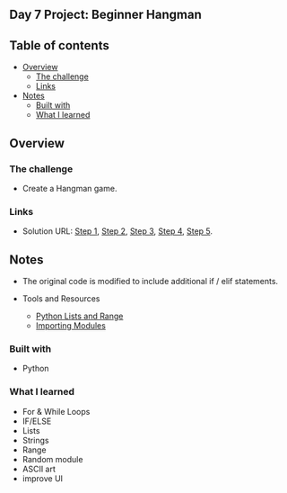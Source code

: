 ## Day 7 Project: Beginner Hangman

## Table of contents

- [Overview](#overview)
  - [The challenge](#the-challenge)
  - [Links](#links)
- [Notes](#notes)
  - [Built with](#built-with)
  - [What I learned](#what-i-learned)

## Overview

### The challenge

- Create a Hangman game.

### Links

- Solution URL: [Step 1](https://replit.com/@appbrewery/Day-7-Hangman-1-End),
[Step 2](https://replit.com/@appbrewery/Day-7-Hangman-2-End),
[Step 3](https://replit.com/@appbrewery/Day-7-Hangman-3-End),
[Step 4](https://replit.com/@appbrewery/Day-7-Hangman-4-End),
[Step 5](https://replit.com/@appbrewery/Day-7-Hangman-5-End).

## Notes

- The original code is modified to include additional if / elif statements.

- Tools and Resources
  - [Python Lists and Range](https://developers.google.com/edu/python/lists#range)
  - [Importing Modules](https://www.askpython.com/python/python-import-statement)


### Built with

- Python

### What I learned
- For & While Loops 
- IF/ELSE
- Lists
- Strings
- Range
- Random module
- ASCII art
- improve UI